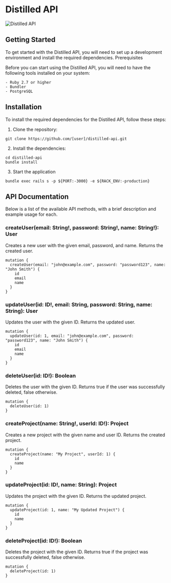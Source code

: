 # Distilled API

![Distilled API](https://drive.google.com/uc?export=download&id=11KQ66lmE0gpH34W7V1yFqvuzsIWYFgWF)

## Getting Started

To get started with the Distilled API, you will need to set up a development environment and install the required dependencies.
Prerequisites

Before you can start using the Distilled API, you will need to have the following tools installed on your system:

    - Ruby 2.7 or higher
    - Bundler
    - PostgreSQL

## Installation

To install the required dependencies for the Distilled API, follow these steps:

1. Clone the repository:

```
git clone https://github.com/[user]/distilled-api.git
```

2. Install the dependencies:

```
cd distilled-api
bundle install
```

3. Start the application

```
bundle exec rails s -p ${PORT:-3000} -e ${RACK_ENV:-production}
```

## API Documentation

Below is a list of the available API methods, with a brief description and example usage for each.

### createUser(email: String!, password: String!, name: String!): User

Creates a new user with the given email, password, and name. Returns the created user.

```
mutation {
  createUser(email: "john@example.com", password: "password123", name: "John Smith") {
    id
    email
    name
  }
}
```
### updateUser(id: ID!, email: String, password: String, name: String): User

Updates the user with the given ID. Returns the updated user.

```
mutation {
  updateUser(id: 1, email: "john@example.com", password: "password123", name: "John Smith") {
    id
    email
    name
  }
}
```

### deleteUser(id: ID!): Boolean

Deletes the user with the given ID. Returns true if the user was successfully deleted, false otherwise.

```
mutation {
  deleteUser(id: 1)
}
```

### createProject(name: String!, userId: ID!): Project

Creates a new project with the given name and user ID. Returns the created project.

```
mutation {
  createProject(name: "My Project", userId: 1) {
    id
    name
  }
}
```

### updateProject(id: ID!, name: String): Project

Updates the project with the given ID. Returns the updated project.

```
mutation {
  updateProject(id: 1, name: "My Updated Project") {
    id
    name
  }
}
```

### deleteProject(id: ID!): Boolean

Deletes the project with the given ID. Returns true if the project was successfully deleted, false otherwise.

```
mutation {
  deleteProject(id: 1)
}
```